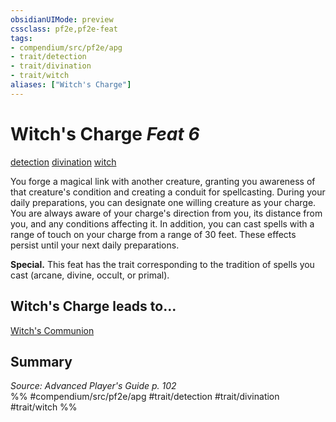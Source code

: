 ```yaml
---
obsidianUIMode: preview
cssclass: pf2e,pf2e-feat
tags:
- compendium/src/pf2e/apg
- trait/detection
- trait/divination
- trait/witch
aliases: ["Witch's Charge"]
---
```

# Witch's Charge  *Feat 6*  
[detection](/rules/traits/detection.md)  [divination](/rules/traits/divination.md)  [witch](/rules/traits/witch-apg.md)  


You forge a magical link with another creature, granting you awareness of that creature's condition and creating a conduit for spellcasting. During your daily preparations, you can designate one willing creature as your charge. You are always aware of your charge's direction from you, its distance from you, and any conditions affecting it. In addition, you can cast spells with a range of touch on your charge from a range of 30 feet. These effects persist until your next daily preparations.

**Special.** This feat has the trait corresponding to the tradition of spells you cast (arcane, divine, occult, or primal).

## Witch's Charge leads to...

[Witch's Communion](/compendium/feats/witchs-communion-apg.md)

## Summary

*Source: Advanced Player's Guide p. 102*  
%% #compendium/src/pf2e/apg #trait/detection #trait/divination #trait/witch %%
